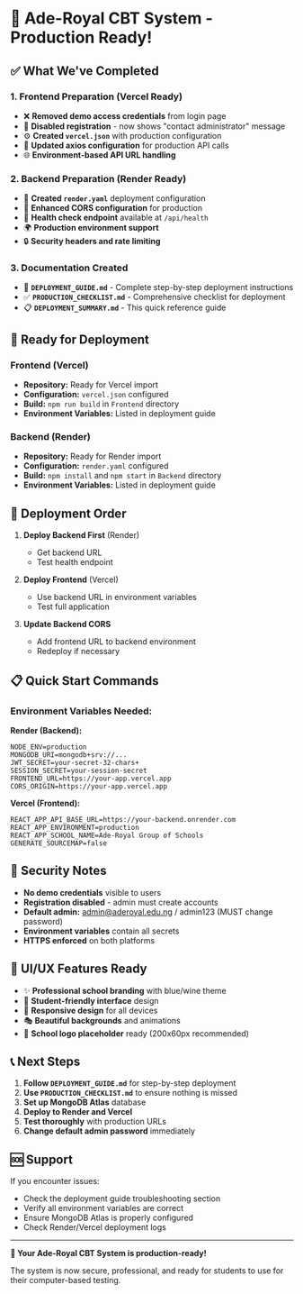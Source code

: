 # 🚀 Ade-Royal CBT System - Production Ready!

## ✅ What We've Completed

### 1. **Frontend Preparation (Vercel Ready)**
- ❌ **Removed demo access credentials** from login page
- 🚫 **Disabled registration** - now shows "contact administrator" message
- ⚙️ **Created `vercel.json`** with production configuration
- 🔧 **Updated axios configuration** for production API calls
- 🌐 **Environment-based API URL handling**

### 2. **Backend Preparation (Render Ready)**
- 📝 **Created `render.yaml`** deployment configuration
- 🔐 **Enhanced CORS configuration** for production
- 🏥 **Health check endpoint** available at `/api/health`
- 🌍 **Production environment support**
- 🔒 **Security headers and rate limiting**

### 3. **Documentation Created**
- 📖 **`DEPLOYMENT_GUIDE.md`** - Complete step-by-step deployment instructions
- ✅ **`PRODUCTION_CHECKLIST.md`** - Comprehensive checklist for deployment
- 📋 **`DEPLOYMENT_SUMMARY.md`** - This quick reference guide

## 🎯 Ready for Deployment

### **Frontend (Vercel)**
- **Repository:** Ready for Vercel import
- **Configuration:** `vercel.json` configured
- **Build:** `npm run build` in `Frontend` directory
- **Environment Variables:** Listed in deployment guide

### **Backend (Render)**
- **Repository:** Ready for Render import
- **Configuration:** `render.yaml` configured
- **Build:** `npm install` and `npm start` in `Backend` directory
- **Environment Variables:** Listed in deployment guide

## 🔄 Deployment Order

1. **Deploy Backend First** (Render)
   - Get backend URL
   - Test health endpoint

2. **Deploy Frontend** (Vercel)
   - Use backend URL in environment variables
   - Test full application

3. **Update Backend CORS**
   - Add frontend URL to backend environment
   - Redeploy if necessary

## 📋 Quick Start Commands

### Environment Variables Needed:

**Render (Backend):**
```env
NODE_ENV=production
MONGODB_URI=mongodb+srv://...
JWT_SECRET=your-secret-32-chars+
SESSION_SECRET=your-session-secret
FRONTEND_URL=https://your-app.vercel.app
CORS_ORIGIN=https://your-app.vercel.app
```

**Vercel (Frontend):**
```env
REACT_APP_API_BASE_URL=https://your-backend.onrender.com
REACT_APP_ENVIRONMENT=production
REACT_APP_SCHOOL_NAME=Ade-Royal Group of Schools
GENERATE_SOURCEMAP=false
```

## 🔐 Security Notes

- **No demo credentials** visible to users
- **Registration disabled** - admin must create accounts
- **Default admin:** admin@aderoyal.edu.ng / admin123 (MUST change password)
- **Environment variables** contain all secrets
- **HTTPS enforced** on both platforms

## 🎨 UI/UX Features Ready

- ✨ **Professional school branding** with blue/wine theme
- 🎯 **Student-friendly interface** design
- 📱 **Responsive design** for all devices
- 🎭 **Beautiful backgrounds** and animations
- 🏫 **School logo placeholder** ready (200x60px recommended)

## 📞 Next Steps

1. **Follow `DEPLOYMENT_GUIDE.md`** for step-by-step deployment
2. **Use `PRODUCTION_CHECKLIST.md`** to ensure nothing is missed
3. **Set up MongoDB Atlas** database
4. **Deploy to Render and Vercel**
5. **Test thoroughly** with production URLs
6. **Change default admin password** immediately

## 🆘 Support

If you encounter issues:
- Check the deployment guide troubleshooting section
- Verify all environment variables are correct
- Ensure MongoDB Atlas is properly configured
- Check Render/Vercel deployment logs

---

**🎉 Your Ade-Royal CBT System is production-ready!**

The system is now secure, professional, and ready for students to use for their computer-based testing. 